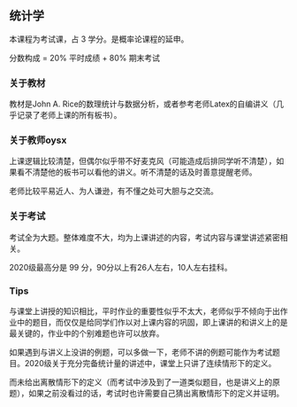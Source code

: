 ## 统计学

本课程为考试课，占 3 学分。是概率论课程的延申。

分数构成 = 20% 平时成绩 + 80% 期末考试

### 关于教材

教材是John A. Rice的数理统计与数据分析，或者参考老师Latex的自编讲义（几乎记录了老师上课的所有板书）。

### 关于教师oysx

上课逻辑比较清楚，但偶尔似乎带不好麦克风（可能造成后排同学听不清楚），如果看不清楚他的板书可以看他的讲义。听不清楚的话及时善意提醒老师。

老师比较平易近人、为人谦逊，有不懂之处可大胆与之交流。

### 关于考试

考试全为大题。整体难度不大，均为上课讲述的内容，考试内容与课堂讲述紧密相关。

2020级最高分是 99 分，90分以上有26人左右，10人左右挂科。

### Tips

与课堂上讲授的知识相比，平时作业的重要性似乎不太大，老师似乎不倾向于出作业中的题目，而仅仅是给同学们作以对上课内容的巩固，即上课讲的和讲义上的是最关键的，作业中的个别难题也许可以放弃。

如果遇到与讲义上没讲的例题，可以多做一下，老师不讲的例题可能作为考试题目。2020级关于充分完备统计量的讲述中，课堂上只讲了连续情形下的定义。

而未给出离散情形下的定义（而考试中涉及到了一道类似题目，也是讲义上的原题），如果之前没看过的话，考试时也许需要自己猜出离散情形下的定义并证明。

